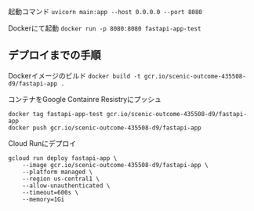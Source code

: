 起動コマンド
`uvicorn main:app --host 0.0.0.0 --port 8080`

Dockerにて起動
`docker run -p 8080:8080 fastapi-app-test`

## デプロイまでの手順

Dockerイメージのビルド
`docker build -t gcr.io/scenic-outcome-435508-d9/fastapi-app .`

コンテナをGoogle Containre Resistryにプッシュ
```
docker tag fastapi-app-test gcr.io/scenic-outcome-435508-d9/fastapi-app
docker push gcr.io/scenic-outcome-435508-d9/fastapi-app
```

Cloud Runにデプロイ
```
gcloud run deploy fastapi-app \
    --image gcr.io/scenic-outcome-435508-d9/fastapi-app \
    --platform managed \
    --region us-central1 \
    --allow-unauthenticated \
    --timeout=600s \
    --memory=1Gi
```